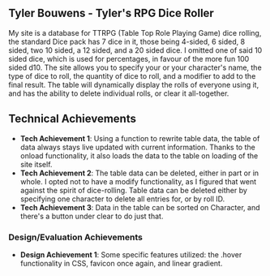 ## Tyler Bouwens - Tyler's RPG Dice Roller
My site is a database for TTRPG (Table Top Role Playing Game) dice rolling, the standard Dice pack has 7 dice in it, those being 4-sided, 6 sided, 8 sided, two 10 sided, a 12 sided, and a 20 sided dice. I omitted one of said 10 sided dice, which is used for percentages, in favour of the more fun 100 sided d10. The site allows you to specify your or your character's name, the type of dice to roll, the quantity of dice to roll, and a modifier to add to the final result. The table will dynamically display the rolls of everyone using it, and has the ability to delete individual rolls, or clear it all-together.

## Technical Achievements
- **Tech Achievement 1**: Using a function to rewrite table data, the table of data always stays live updated with current information. Thanks to the onload functionality, it also loads the data to the table on loading of the site itself.
- **Tech Achievement 2**: The table data can be deleted, either in part or in whole. I opted not to have a modify functionality, as I figured that went against the spirit of dice-rolling. Table data can be deleted either by specifying one character to delete all entries for, or by roll ID.
- **Tech Achievement 3**: Data in the table can be sorted on Character, and there's a button under clear to do just that.

### Design/Evaluation Achievements
- **Design Achievement 1**: Some specific features utilized: the .hover functionality in CSS, favicon once again, and linear gradient.
